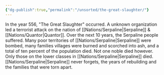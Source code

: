 ```yaml
---
{"dg-publish":true,"permalink":"/unsorted/the-great-slaughter/"}
---
```



In the year 556, "The Great Slaughter" occurred. A unknown organization led a terrorist attack on the nation of [[Nations/Serpaline\|Serpaline]] & [[Nations/Quantor\|Quantor]]. Over the next 10 years, the Serpaline people suffered. Many poor territories of [[Nations/Serpaline\|Serpaline]] were bombed, many families villages were burned and scorched into ash, and a total of ten percent of the population died. Not one noble died however. Only those on the lower classes in [[Nations/Serpaline\|Serpaline]] died. [[Nations/Serpaline\|Serpaline]] never forgets, the years of rebuilding and the families that were torn apart. 